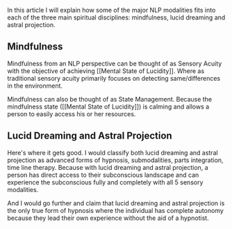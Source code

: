 
In this article I will explain how some of the major NLP modalities fits into each of the three main spiritual disciplines: mindfulness, lucid dreaming and astral projection.


## Mindfulness

Mindfulness from an NLP perspective can be thought of as Sensory Acuity with the objective of achieving [[Mental State of Lucidity]]. Where as traditional sensory acuity primarily focuses on detecting same/differences in the environment. 

Mindfulness can also be thought of as State Management. Because the mindfulness state ([[Mental State of Lucidity]]) is calming and allows a person to easily access his or her resources.


## Lucid Dreaming and Astral Projection

Here's where it gets good. I would classify both lucid dreaming and astral projection as advanced forms of hypnosis, submodalities, parts integration, time line therapy. Because with lucid dreaming and astral projection, a person has direct access to their subconscious landscape and can experience the subconscious fully and completely with all 5 sensory modalities. 

And I would go further and claim that lucid dreaming and astral projection is the only true form of hypnosis where the individual has complete autonomy because they lead their own experience without the aid of a hypnotist.